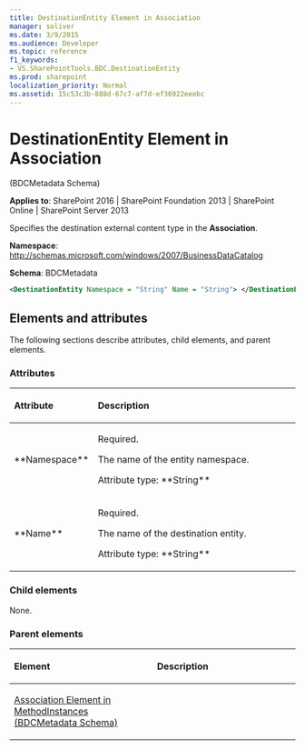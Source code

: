 ```yaml
---
title: DestinationEntity Element in Association
manager: soliver
ms.date: 3/9/2015
ms.audience: Developer
ms.topic: reference
f1_keywords:
- VS.SharePointTools.BDC.DestinationEntity
ms.prod: sharepoint
localization_priority: Normal
ms.assetid: 15c53c3b-888d-67c7-af7d-ef36922eeebc
---
```


# DestinationEntity Element in Association 

(BDCMetadata Schema)

**Applies to**: SharePoint 2016 | SharePoint Foundation 2013 | SharePoint Online | SharePoint Server 2013

Specifies the destination external content type in the **Association**.

**Namespace**: http://schemas.microsoft.com/windows/2007/BusinessDataCatalog

**Schema**: BDCMetadata

```XML
<DestinationEntity Namespace = "String" Name = "String"> </DestinationEntity>
```

## Elements and attributes

The following sections describe attributes, child elements, and parent elements.

### Attributes

<table>
<colgroup>
<col width="20%" />
<col width="80%" />
</colgroup>
<thead>
<tr class="header">
<th align="left"><p>Attribute</p></th>
<th align="left"><p>Description</p></th>
</tr>
</thead>
<tbody>
<tr class="odd">
<td align="left"><p>**Namespace**</p></td>
<td align="left"><p>Required.</p>
<p>The name of the entity namespace.</p>
<p>Attribute type: **String**</p></td>
</tr>
<tr class="even">
<td align="left"><p>**Name**</p></td>
<td align="left"><p>Required.</p>
<p>The name of the destination entity.</p>
<p>Attribute type: **String**</p></td>
</tr>
</tbody>
</table>

### Child elements

None.

### Parent elements

<table>
<colgroup>
<col width="50%" />
<col width="50%" />
</colgroup>
<thead>
<tr class="header">
<th align="left"><p>Element</p></th>
<th align="left"><p>Description</p></th>
</tr>
</thead>
<tbody>
<tr class="odd">
<td align="left"><p><span sdata="link"><a href="association-element-in-methodinstances-bdcmetadata-schema.md">Association Element in MethodInstances (BDCMetadata Schema)</a></span></p></td>
<td align="left"></td>
</tr>
</tbody>
</table>








